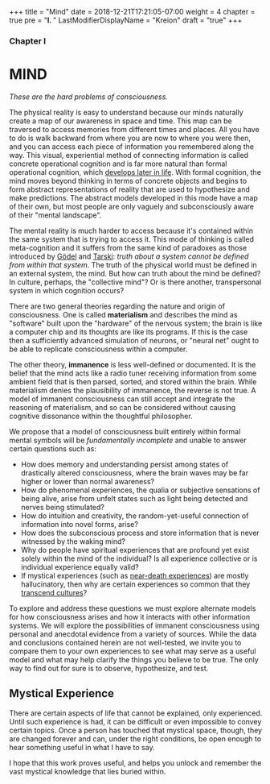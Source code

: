 +++
title = "Mind"
date = 2018-12-21T17:21:05-07:00
weight = 4
chapter = true
pre = "<b>I. </b>"
LastModifierDisplayName = "Kreion"
draft = "true"
+++

### Chapter I

# MIND

*These are the hard problems of consciousness.*

<div align="left">

The physical reality is easy to understand because our minds naturally create a map of our awareness in space and time. This map can be traversed to access memories from different times and places. All you have to do is walk backward from where you are now to where you were then, and you can access each piece of information you remembered along the way. This visual, experiential method of connecting information is called concrete operational cognition and is far more natural than formal operational cognition, which [develops later in life](https://en.wikipedia.org/wiki/Cognition#Piaget's_theory_of_cognitive_development). With formal cognition, the mind moves beyond thinking in terms of concrete objects and begins to form abstract representations of reality that are used to hypothesize and make predictions. The abstract models developed in this mode have a map of their own, but most people are only vaguely and subconsciously aware of their "mental landscape". 

The mental reality is much harder to access because it's contained within the same system that is trying to access it. This mode of thinking is called meta-cognition and it suffers from the same kind of paradoxes as those introduced by [Gödel](https://en.wikipedia.org/wiki/G%C3%B6del%27s_incompleteness_theorems) and [Tarski](https://en.wikipedia.org/wiki/Tarski%27s_undefinability_theorem): *truth about a system cannot be defined from within that system*. The truth of the physical world must be defined in an external system, the mind. But how can truth about the mind be defined? In culture, perhaps, the "collective mind"? Or is there another, transpersonal system in which cognition occurs?

There are two general theories regarding the nature and origin of consciousness. One is called **materialism** and describes the mind as "software" built upon the "hardware" of the nervous system; the brain is like a computer chip and its thoughts are like its programs. If this is the case then a sufficiently advanced simulation of neurons, or "neural net" ought to be able to replicate consciousness within a computer.

The other theory, **immanence** is less well-defined or documented. It is the belief that the mind acts like a radio tuner receiving information from some ambient field that is then parsed, sorted, and stored within the brain. While materialism denies the plausibility of immanence, the reverse is not true. A model of immanent consciousness can still accept and integrate the reasoning of materialism, and so can be considered without causing cognitive dissonance within the thoughtful philosopher.

We propose that a model of consciousness built entirely within formal mental symbols will be *fundamentally incomplete* and unable to answer certain questions such as:

* How does memory and understanding persist among states of drastically altered consciousness, where the brain waves may be far higher or lower than normal awareness?
* How do phenomenal experiences, the qualia or subjective sensations of being alive, arise from unfelt states such as light being detected and nerves being stimulated?
* How do intuition and creativity, the random-yet-useful connection of information into novel forms, arise?
* How does the subconscious process and store information that is never witnessed by the waking mind?
* Why do people have spiritual experiences that are profound yet exist solely within the mind of the individual? Is all experience collective or is individual experience equally valid?
* If mystical experiences (such as [near-death experiences](https://en.wikipedia.org/wiki/Near-death_experience)) are mostly hallucinatory, then why are certain experiences so common that they [transcend cultures](https://en.wikipedia.org/wiki/Comparative_mythology)?

To explore and address these questions we must explore alternate models for how consciousness arises and how it interacts with other information systems. We will explore the possibilities of immanent consciousness using personal and anecdotal evidence from a variety of sources. While the data and conclusions contained herein are not well-tested, we invite you to compare them to your own experiences to see what may serve as a useful model and what may help clarify the things you believe to be true. The only way to find out for sure is to observe, hypothesize, and test.

## Mystical Experience
There are certain aspects of life that cannot be explained, only experienced. Until such experience is had, it can be difficult or even impossible to convey certain topics. Once a person has touched that mystical space, though, they are changed forever and can, under the right conditions, be open enough to hear something useful in what I have to say.

I hope that this work proves useful, and helps you unlock and remember the vast mystical knowledge that lies buried within.
